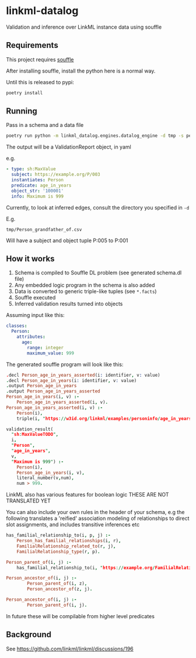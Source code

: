 # linkml-datalog

Validation and inference over LinkML instance data using souffle

## Requirements

This project requires [souffle](https://souffle-lang.github.io/)

After installing souffle, install the python here is a normal way.

Until this is released to pypi:

```bash
poetry install
```

## Running

Pass in a schema and a data file

```bash
poetry run python -m linkml_datalog.engines.datalog_engine -d tmp -s personinfo.yaml example_personinfo_data.yaml
```

The output will be a ValidationReport object, in yaml

e.g.

```yaml
- type: sh:MaxValue
  subject: https://example.org/P/003
  instantiates: Person
  predicate: age_in_years
  object_str: '100001'
  info: Maximum is 999
```

Currently, to look at inferred edges, consult the directory you specified in `-d`

E.g.

`tmp/Person_grandfather_of.csv`

Will have a subject and object tuple P:005 to P:001


## How it works

 1. Schema is compiled to Souffle DL problem (see generated schema.dl file)
 2. Any embedded logic program in the schema is also added
 3. Data is converted to generic triple-like tuples (see `*.facts`)
 4. Souffle executed
 5. Inferred validation results turned into objects

Assuming input like this:

```yaml
classes:
  Person:
    attributes:
      age:
        range: integer
        maximum_value: 999
```

The generated souffle program will look like this:

```prolog
.decl Person_age_in_years_asserted(i: identifier, v: value)
.decl Person_age_in_years(i: identifier, v: value)
.output Person_age_in_years
.output Person_age_in_years_asserted
Person_age_in_years(i, v) :- 
    Person_age_in_years_asserted(i, v).
Person_age_in_years_asserted(i, v) :- 
    Person(i),
    triple(i, "https://w3id.org/linkml/examples/personinfo/age_in_years", v).

validation_result(
  "sh:MaxValueTODO",
  i,
  "Person",
  "age_in_years",
  v,
  "Maximum is 999") :-
    Person(i),
    Person_age_in_years(i, v),
    literal_number(v,num),
    num > 999.
```

LinkML also has various features for boolean logic THESE ARE NOT TRANSLATED YET

You can also include your own rules in the header of your schema, e.g the following translates a 'reified' association modeling of relationships to direct slot assignments, and includes transitive inferences etc

```prolog
has_familial_relationship_to(i, p, j) :-
    Person_has_familial_relationships(i, r),
    FamilialRelationship_related_to(r, j),
    FamilialRelationship_type(r, p).

Person_parent_of(i, j) :-
    has_familial_relationship_to(i, "https://example.org/FamilialRelations#02", j).

Person_ancestor_of(i, j) :-
        Person_parent_of(i, z),
        Person_ancestor_of(z, j).

Person_ancestor_of(i, j) :-
        Person_parent_of(i, j).
```

In future these will be compilable from higher level predicates


## Background

See https://github.com/linkml/linkml/discussions/196

